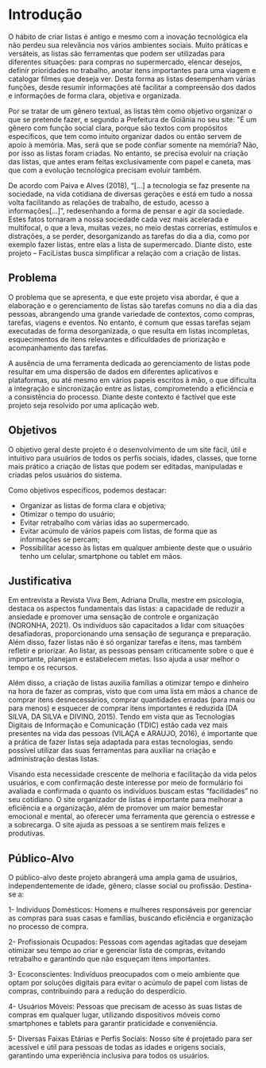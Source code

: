 # Introdução

O hábito de criar listas é antigo e mesmo com a inovação tecnológica ela não perdeu sua
relevância nos vários ambientes sociais. Muito práticas e versáteis, as listas são
ferramentas que podem ser utilizadas para diferentes situações: para compras no
supermercado, elencar desejos, definir prioridades no trabalho, anotar itens importantes
para uma viagem e catalogar filmes que deseja ver. Desta forma as listas desempenham
várias funções, desde resumir informações até facilitar a compreensão dos dados e
informações de forma clara, objetiva e organizada.

Por se tratar de um gênero textual, as listas têm como objetivo organizar o que se pretende
fazer, e segundo a Prefeitura de Goiânia no seu site: "É um gênero com função social clara,
porque são textos com propósitos específicos, que tem como intuito organizar dados ou
então servem de apoio à memória. Mas, será que se pode confiar somente na memória?
Não, por isso as listas foram criadas. No entanto, se precisa evoluir na criação das listas,
que antes eram feitas exclusivamente com papel e caneta, mas que com a evolução
tecnológica precisam evoluir também.

De acordo com Paiva e Alves (2018), “[...] a tecnologia se faz presente na sociedade, na
vida cotidiana de diversas gerações e está em tudo a nossa volta facilitando as relações de
trabalho, de estudo, acesso a informações[...]”, redesenhando a forma de pensar e agir da
sociedade. Estes fatos tornaram a nossa sociedade cada vez mais acelerada e multifocal, o
que a leva, muitas vezes, no meio destas correrias, estímulos e distrações, a se perder,
desorganizando as tarefas do dia a dia, como por exemplo fazer listas, entre elas a lista de
supermercado. Diante disto, este projeto – FaciListas busca simplificar a relação com a
criação de listas.

## Problema
O problema que se apresenta, e que este projeto visa abordar, é que a elaboração e o
gerenciamento de listas são tarefas comuns no dia a dia das pessoas, abrangendo uma
grande variedade de contextos, como compras, tarefas, viagens e eventos. No entanto, é
comum que essas tarefas sejam executadas de forma desorganizada, o que resulta em
listas incompletas, esquecimentos de itens relevantes e dificuldades de priorização e
acompanhamento das tarefas.

A ausência de uma ferramenta dedicada ao gerenciamento de listas pode resultar em uma
dispersão de dados em diferentes aplicativos e plataformas, ou até mesmo em vários
papeis escritos à mão, o que dificulta a integração e sincronização entre as listas,
comprometendo a eficiência e a consistência do processo. Diante deste contexto é factível
que este projeto seja resolvido por uma aplicação web.

## Objetivos

O objetivo geral deste projeto é o desenvolvimento de um site fácil, útil e intuitivo para
usuários de todos os perfis sociais, idades, classes, que torne mais prático a criação de
listas que podem ser editadas, manipuladas e criadas pelos usuários do sistema.

Como objetivos específicos, podemos destacar:
* Organizar as listas de forma clara e objetiva;
* Otimizar o tempo do usuário;
* Evitar retrabalho com várias idas ao supermercado.
* Evitar acúmulo de vários papeis com listas, de forma que as informações se percam;
* Possibilitar acesso às listas em qualquer ambiente deste que o usuário tenho um
celular, smartphone ou tablet em mãos.

## Justificativa

Em entrevista a Revista Viva Bem, Adriana Drulla, mestre em psicologia, destaca os aspectos fundamentais das listas: a capacidade de reduzir a ansiedade e promover uma sensação de controle e organização
(NORONHA, 2021). Os indivíduos são capacitados a lidar com situações desafiadoras,
proporcionando uma sensação de segurança e preparação. Além disso, fazer listas não é
só organizar tarefas e itens, mas também refletir e priorizar. Ao listar, as pessoas pensam
criticamente sobre o que é importante, planejam e estabelecem metas. Isso ajuda a usar
melhor o tempo e os recursos.

Além disso, a criação de listas auxilia famílias a otimizar tempo e dinheiro na hora de fazer
as compras, visto que com uma lista em mãos a chance de comprar itens desnecessários,
comprar quantidades erradas (para mais ou para menos) e esquecer de comprar itens
importantes é reduzida (DA SILVA, DA SILVA e DIVINO, 2015). Tendo em vista que as
Tecnologias Digitais de Informação e Comunicação (TDIC) estão cada vez mais presentes
na vida das pessoas (VILAÇA e ARAUJO, 2016), é importante que a prática de fazer listas
seja adaptada para estas tecnologias, sendo possível utilizar das suas ferramentas para
auxiliar na criação e administração destas listas.

Visando esta necessidade crescente de melhoria e facilitação da vida pelos usuários, e com
confirmação deste interesse por meio de formulário foi avaliada e confirmada o quanto os
indivíduos buscam estas “facilidades” no seu cotidiano. O site organizador de listas é
importante para melhorar a eficiência e a organização, além de promover um maior bemestar
emocional e mental, ao oferecer uma ferramenta que gerencia o estresse e a
sobrecarga. O site ajuda as pessoas a se sentirem mais felizes e produtivas.

## Público-Alvo

O público-alvo deste projeto abrangerá uma ampla gama de usuários, independentemente
de idade, gênero, classe social ou profissão. Destina-se a:

1- Indivíduos Domésticos: Homens e mulheres responsáveis por gerenciar as compras para
suas casas e famílias, buscando eficiência e organização no processo de compra.

2- Profissionais Ocupados: Pessoas com agendas agitadas que desejam otimizar seu
tempo ao criar e gerenciar lista de compras, evitando retrabalho e garantindo que não
esqueçam itens importantes.

3- Ecoconscientes: Indivíduos preocupados com o meio ambiente que optam por soluções
digitais para evitar o acúmulo de papel com listas de compras, contribuindo para a redução
do desperdício.

4- Usuários Móveis: Pessoas que precisam de acesso às suas listas de compras em
qualquer lugar, utilizando dispositivos móveis como smartphones e tablets para garantir
praticidade e conveniência.

5- Diversas Faixas Etárias e Perfis Sociais: Nosso site é projetado para ser acessível e útil
para pessoas de todas as idades e origens sociais, garantindo uma experiência inclusiva
para todos os usuários.
